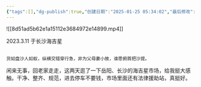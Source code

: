 ```yaml
---
{"tags":[],"dg-publish":true,"创建日期":"2025-01-25 05:34:02","最后修改":"2025-01-27 03:48:23","permalink":"/诗以咏志/过海吉星/","dgPassFrontmatter":true,"noteIcon":"","created":"2025-01-25T17:34:02.089+08:00"}
---
```



![[8d51ad5b62e1a15112e3684972e14899.mp4]]

2023.3.11 于长沙海吉星

```ad-info

货如盘沙人如蚁，纵横交错穿行急，非为父母妻小故，谁愿俯首把沙提。
```

闲来无事，回老家走走，这两天逛了一下岳阳、长沙的海吉星市场，给我挺大感触。干净、整齐、规范，进去停车不要钱，市场里面还有法律援助站，真挺好。
